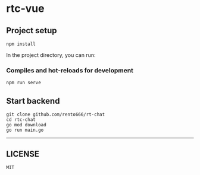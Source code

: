 # rtc-vue

## Project setup
```
npm install
```
In the project directory, you can run:

### Compiles and hot-reloads for development
```
npm run serve
```

## Start backend
```
git clone github.com/rento666/rt-chat
cd rtc-chat
go mod download
go run main.go
```


---------------------


## LICENSE
    MIT

